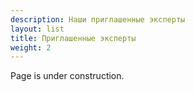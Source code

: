 ```yaml
---
description: Наши приглашенные эксперты
layout: list
title: Приглашенные эксперты
weight: 2
---
```


Page is under construction.
